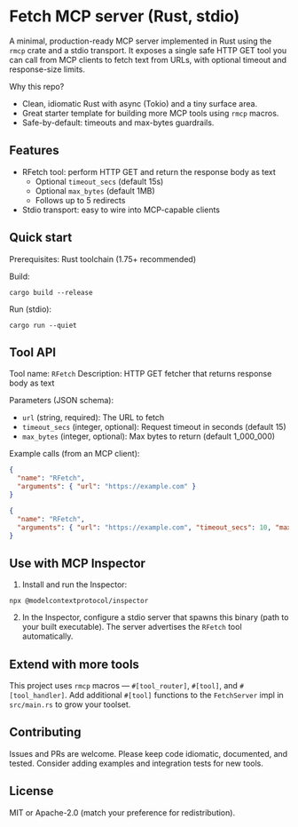# Fetch MCP server (Rust, stdio)

A minimal, production-ready MCP server implemented in Rust using the `rmcp` crate and a stdio transport. It exposes a single safe HTTP GET tool you can call from MCP clients to fetch text from URLs, with optional timeout and response-size limits.

Why this repo?
- Clean, idiomatic Rust with async (Tokio) and a tiny surface area.
- Great starter template for building more MCP tools using `rmcp` macros.
- Safe-by-default: timeouts and max-bytes guardrails.

## Features
- RFetch tool: perform HTTP GET and return the response body as text
  - Optional `timeout_secs` (default 15s)
  - Optional `max_bytes` (default 1MB)
  - Follows up to 5 redirects
- Stdio transport: easy to wire into MCP-capable clients

## Quick start
Prerequisites: Rust toolchain (1.75+ recommended)

Build:
```
cargo build --release
```

Run (stdio):
```
cargo run --quiet
```

## Tool API
Tool name: `RFetch`
Description: HTTP GET fetcher that returns response body as text

Parameters (JSON schema):
- `url` (string, required): The URL to fetch
- `timeout_secs` (integer, optional): Request timeout in seconds (default 15)
- `max_bytes` (integer, optional): Max bytes to return (default 1_000_000)

Example calls (from an MCP client):
```json
{
  "name": "RFetch",
  "arguments": { "url": "https://example.com" }
}
```
```json
{
  "name": "RFetch",
  "arguments": { "url": "https://example.com", "timeout_secs": 10, "max_bytes": 65536 }
}
```

## Use with MCP Inspector
1) Install and run the Inspector:
```
npx @modelcontextprotocol/inspector
```
2) In the Inspector, configure a stdio server that spawns this binary (path to your built executable). The server advertises the `RFetch` tool automatically.

## Extend with more tools
This project uses `rmcp` macros — `#[tool_router]`, `#[tool]`, and `#[tool_handler]`. Add additional `#[tool]` functions to the `FetchServer` impl in `src/main.rs` to grow your toolset.

## Contributing
Issues and PRs are welcome. Please keep code idiomatic, documented, and tested. Consider adding examples and integration tests for new tools.

## License
MIT or Apache-2.0 (match your preference for redistribution).

